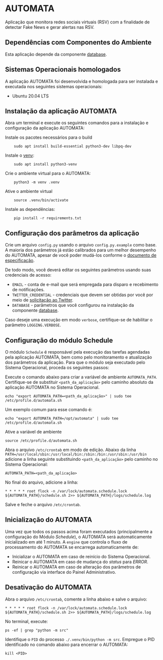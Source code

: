 # AUTOMATA
Aplicação que monitora redes sociais virtuais (RSV) com a finalidade de detectar Fake News e gerar alertas nas RSV.

## Dependências com Componentes do Ambiente
Esta aplicação depende da componente [database](https://github.com/projeto-confia/database).

## Sistemas Operacionais homologados
A aplicação AUTOMATA foi desenvolvida e homologada para ser instalada e executada nos seguintes sistemas operacionais:
* Ubuntu 20.04 LTS

## Instalação da aplicação AUTOMATA
Abra um terminal e execute os seguintes comandos para a instalação e configuração da aplicação AUTOMATA:

Instale os pacotes necessários para o build
```
    sudo apt install build-essential python3-dev libpq-dev
```

Instale o [venv](https://docs.python.org/3/library/venv.html):
```
    sudo apt install python3-venv
```

Crie o ambiente virtual para o AUTOMATA:
```
    python3 -m venv .venv
```

Ative o ambiente virtual
```
    source .venv/bin/activate
```

Instale as dependências:
```
    pip install -r requirements.txt
```

## Configuração dos parâmetros da aplicação
Crie um arquivo `config.py` usando o arquivo `config.py.example` como base. A maioria dos parâmetros já estão calibrados para um melhor desempenho do AUTOMATA, apesar de você poder mudá-los conforme o [documento de especificação](/docs/parameters.md).

De todo modo, você deverá editar os seguintes parãmetros usando suas credenciais de acesso:

* `EMAIL` - conta de e-mail que será empregada para disparo e recebimento de notificações.
* `TWITTER_CREDENTIAL` - credenciais que devem ser obtidas por você por meio de [solicitação ao Twitter](https://developer.twitter.com/en/docs/twitter-api/getting-started/getting-access-to-the-twitter-api).
* `DATABASE` - parâmetros que você configurou na instalação da componente [database](https://github.com/projeto-confia/database).

Caso deseje uma execução em modo `verbose`, certifique-se de habilitar o parâmetro `LOGGING.VERBOSE`.
## Configuração do módulo Schedule
O módulo `Schedule` é responsável pela execução das tarefas agendadas pela aplicação AUTOMATA, bem como pelo monitoramento e atualização dos parâmetros da aplicação. Para que o módulo seja executado pelo Sistema Operacional, proceda os seguintes passos:

Execute o comando abaixo para criar a variável de ambiente `AUTOMATA_PATH`. Certifique-se de substituir `<path_da_aplicação>` pelo caminho absoluto da aplicação AUTOMATA no Sistema Operacional.
```
echo "export AUTOMATA_PATH=<path_da_aplicação>" | sudo tee /etc/profile.d/automata.sh
```
Um exemplo comum para esse comando é:
```
echo "export AUTOMATA_PATH=/opt/automata" | sudo tee /etc/profile.d/automata.sh
```
Ative a variável de ambiente
```
source /etc/profile.d/automata.sh
```
Abra o arquivo `/etc/crontab` em modo de edição. Abaixo da linha `PATH=/usr/local/sbin:/usr/local/bin:/sbin:/bin:/usr/sbin:/usr/bin` adicione a linha seguinte substituindo `<path_da_aplicação>` pelo caminho no Sistema Operacional:
```
AUTOMATA_PATH=<path_da_aplicação>
```
No final do arquivo, adicione a linha:
```
* * * * * root flock -n /var/lock/automata.schedule.lock ${AUTOMATA_PATH}/schedule.sh 2>> ${AUTOMATA_PATH}/logs/schedule.log
```
Salve e feche o arquivo `/etc/crontab`.

## Inicialização do AUTOMATA
Uma vez que todos os passos acima foram executados (principalmente a configuração do Módulo _Schedule_), o AUTOMATA será automaticamente inicializado em até 1 minuto. A `engine` que controla o fluxo de processamento do AUTOMATA se encarrega automaticamente de:
* Inicializar o AUTOMATA em caso de reinício do Sistema Operacional.
* Reinicar o AUTOMATA em caso de mudança do _status_ para _ERROR_.
* Reinicar o AUTOMATA em caso de alteração dos parâmetros de configuração via interface do Painel Administrativo.


## Desativação do AUTOMATA
Abra o arquivo `/etc/crontab`, comente a linha abaixo e salve o arquivo:
```
* * * * * root flock -n /var/lock/automata.schedule.lock ${AUTOMATA_PATH}/schedule.sh 2>> ${AUTOMATA_PATH}/logs/schedule.log
```
No terminal, execute:
```
ps -ef | grep "python -m src"
```
Identifique o `PID` do processo `./.venv/bin/python -m src`. Empregue o PID identificado no comando abaixo para encerrar o AUTOMATA:
```
kill <PID>
```
